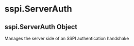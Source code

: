 # sspi.ServerAuth

## sspi\.ServerAuth Object

Manages the server side of an SSPI authentication handshake